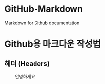 # GitHub-Markdown
Markdown for Github documentation

# Github용 마크다운 작성법

## 헤더 (Headers)
<pre>
    안녕하세요
</pre>